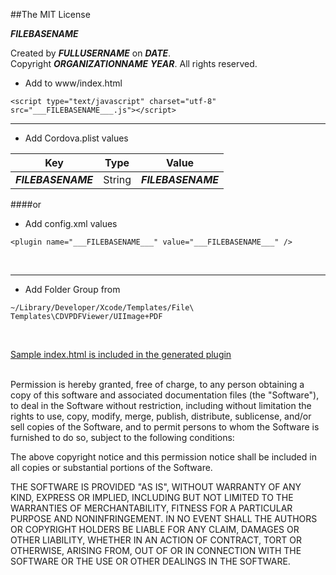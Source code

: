 ##The MIT License


___FILEBASENAME___  

  Created by ___FULLUSERNAME___ on ___DATE___.  
  Copyright ___ORGANIZATIONNAME___ ___YEAR___. All rights reserved.



* Add to www/index.html

`<script type="text/javascript" charset="utf-8" src="___FILEBASENAME___.js"></script>`


---
* Add Cordova.plist values

| Key | Type | Value |
| ------------ |---| ------------- |
| ___FILEBASENAME___ | String | ___FILEBASENAME___ |

####or 

* Add config.xml values

`<plugin name="___FILEBASENAME___" value="___FILEBASENAME___" />`

<BR>

---


* Add Folder Group from 

`~/Library/Developer/Xcode/Templates/File\ Templates\CDVPDFViewer/UIImage+PDF`


<br>

[Sample index.html is included in the generated plugin](https://raw.github.com/RandyMcMillan/CDVPDFViewer/master/CDVPDFViewer.xctemplate/index.html)


<br>
Permission is hereby granted, free of charge, to any person obtaining a copy of 
this software and associated documentation files (the "Software"), to deal in 
the Software without restriction, including without limitation the rights to 
use, copy, modify, merge, publish, distribute, sublicense, and/or sell copies of
the Software, and to permit persons to whom the Software is furnished to do so, 
subject to the following conditions:

The above copyright notice and this permission notice shall be included in all 
copies or substantial portions of the Software.

THE SOFTWARE IS PROVIDED "AS IS", WITHOUT WARRANTY OF ANY KIND, EXPRESS OR 
IMPLIED, INCLUDING BUT NOT LIMITED TO THE WARRANTIES OF MERCHANTABILITY, FITNESS
FOR A PARTICULAR PURPOSE AND NONINFRINGEMENT. IN NO EVENT SHALL THE AUTHORS OR 
COPYRIGHT HOLDERS BE LIABLE FOR ANY CLAIM, DAMAGES OR OTHER LIABILITY, WHETHER 
IN AN ACTION OF CONTRACT, TORT OR OTHERWISE, ARISING FROM, OUT OF OR IN 
CONNECTION WITH THE SOFTWARE OR THE USE OR OTHER DEALINGS IN THE SOFTWARE.